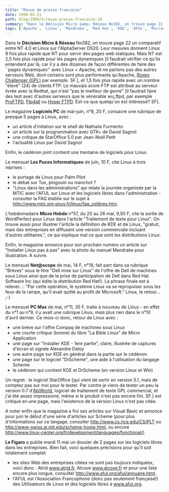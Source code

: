 ```yaml
---
title: "Revue de presse francaise"
date: 1999-05-21
path: blog/1999/5/revue-presse-francaise-28
summary: "Dans le Décision Micro &amp; Réseau No382, on trouve page 22 un comparatif entre NT 4.0 et Linux sur l'AlphaServer DS20."
tags: ['Apache', 'Linux', 'Mandrake', 'Red Hat', 'KDE', 'AFUL', 'Microsoft']
---
```


<P>Dans le <B>Décision Micro &amp; Réseau</B> No382, on trouve page 22 un
comparatif entre NT 4.0 et Linux sur l'AlphaServer DS20. Leur mesures
donnent Linux 9 fois plus rapide que NT pour servir des pages web
statiques. Mais NT est 2,5 fois plus rapide pour les pages dynamiques
[il faudrait vérifier ce qu'ils entendent par là, car il y a des
dizaines de façon différentes de faire des ``pages dynamiques'' avec
Linux + Apache, et ne parlons pas des autres serveurs Web, dont certains
sont plus performants qu'Apache, <A HREF="http://www.roxen.com/">Roxen
Challenger (GPL)</A> par exemple. SF.], et 1,5 fois plus rapide avec un
nombre "élevé" (24) de clients FTP. Le mauvais score FTP est attribué
au serveur livrée avec la Redhat, qui n'est "pas le meilleur de genre"
[il faudrait faire des test avec d'autres serveurs que le vénérable
wu_ftpd, par exemple <A HREF="http://www.proftpd.org/">ProFTPD</A>,
<A HREF="http://www.ftp4all.de/">Ftp4all</A>
ou <A HREF="http://www.zabbo.net/hftpd/">Hoser FTPD</A>. Est-ce
que quelqu'un est intéressé? SF].</P>

<P>Le magazine <B>Logiciels PC</B> de mai-juin, n°8, 20 F, consacre une
rubrique de presque 5 pages à Linux, avec :</P>

<UL>

<LI>un article d'initation sur le shell de Nathalie Furmento
<LI>un article sur la programmation avec GTK+ de David Sagnol
<LI>une critique de StarOffice 5.0 par Jean-Noël Petit
<LI>l'actualité Linux par David Sagnol
</UL>

<P>Enfin, le cédérom joint contient une trentaine de logiciels pour Linux.</P>

<P>Le mensuel <B>Les Puces Informatiques</B> de juin, 10 F, cite Linux à
trois reprises :</P>

<UL>

<LI>le portage de Linux pour Palm Pilot
<LI>le débat sur Tux, pingouin ou manchot ?
<LI>"Linux dans les administrations" qui relate la journée organisée
par la MTIC avec l'AFUL sur Linux et les logiciels libres dans
l'administration - consulter la FAQ établie sur le sujet à
<A HREF="http://www.mtic.pm.gouv.fr/linux/faq_oslibres.htm">
http://www.mtic.pm.gouv.fr/linux/faq_oslibres.htm</A>.
</UL>

<P>L'hebdomadaire <B>Micro Hebdo</B> n°57, du 20 au 26 mai, 9,50 F, cite
la sortie de WordPerfect pour Linux dans l'article "Traitement de texte
pour Linux". On trouve aussi pour illustrer l'article la définition de
KDE et de Linux, "gratuit, mais des entreprises en diffusent une version
commerciale incluant d'autres utilitaires.", ce qui explique mal ce que
sont les distributions Linux.</P>

<P>Enfin, le magazine annonce pour son prochain numéro un article sur
"Installer Linux pas à pas" avec la photo du manuel Mandrake pour
illustration. A suivre.</P>

<P>Le mensuel <B>Net@scope</B> de mai, 14 F, n°19, fait part dans sa rubrique
"Brèves" sous le titre "Dell mise sur Linux" de l'offre de Dell de
machines sous Linux ainsi que de la prise de participation de Dell dans
Red Hat Software Inc (qui édite la distribution Red Hat!).  La phrase
finale est à relever...: "Par cette opération, le système Linux va se
repropulser sous les feux de la rampe, qu'il avait quitté au profit de
Microsoft." Linux, le retour... ;-)</P>

<P>Le mensuel <B>PC Max</B> de mai, n°11, 35 F, traite à nouveau de Linux - en
effet du n°1 au n°9, il y avait une rubrique Linux, mais plus rien dans
le n°10 d'avril dernier.  Ce mois-ci donc, retour de Linux avec :</P>

<UL>

<LI>une brève sur l'offre Compaq de machines sous Linux
<LI>une courte critique (bonne) du libre "La Bible Linux" de Micro
Application
<LI>une page sur "Installer KDE - 1ere partie", claire, illustrée de
captures d'écran et signée Alexandre Deloy
<LI>une autre page sur KDE en général dans la partie sur le cédérom
<LI>une page sur le logiciel "DrScheme", une aide à l'utilisation du
langage Scheme
<LI>le cédérom qui contient KDE et DrScheme (en version Linux et Win)
</UL>

<P>Un regret : le logiciel StarOffice [qui vient de sortir en version 5.1,
mais de comptez pas sur moi pour le tester. Par contre je viens de tester
un peu la version 0.7 d'<A HREF="http://www.abisource.com/">AbiWorld</A>,
logiciel de traitement de texte GPL commercial, et j'ai été assez
impressioné, même si le produit n'est pas encore fini. SF.] est critiqué
en une page, mais l'existence de la version Linux n'est pas citée.</P>

<P>A noter enfin que le magazine a fini ses articles sur Visual
Basic et annonce pour juin le début d'une série d'articles sur
Scheme (pour plus d'informations sur ce langage, consulter <A HREF="http://www.cs.rice.edu/CS/PLT"> http://www.cs.rice.edu/CS/PLT</A>
ou <A HREF="http://www-swiss.ai.mit.edu/scheme-home.html">
http://www-swiss.ai.mit.edu/scheme-home.html</A>, ou encore <A HREF="http://www.linux-center.org/fr/development/languages/functional/index.html">http://www.linux-center.org/fr/development/languages/functional/</A>).</P>

<P><B>Le Figaro</B> a publie mardi 11 mai un dossier de 2 pages sur
les logiciels libres dans les entreprises. Bien fait, voici quelques
précisions pour qu'il soit totalement complet:</P>

<UL>

<LI>les sites Web des entreprises citées ne sont pas toujours indiquées,
voici donc : Atrid <A HREF="http://www.atrid.fr">www.atrid.fr</A>, Alcove
<A HREF="http://www.alcove.fr">www.alcove.fr</A> et pour une liste encore
plus longue, consulter <A HREF="http://www.aful.org/aful/annuaire.html">
http://www.aful.org/aful/annuaire.html</A>.
<LI>l'AFUL est l'Association Francophone (donc pas seulement
française!)  des Utilisateurs de Linux et des logiciels libres à <A HREF="http://www.aful.org">www.aful.org</A>.
</UL>


